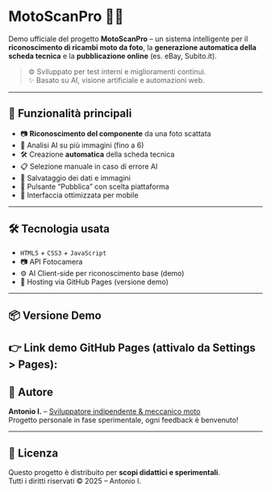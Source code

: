 # MotoScanPro 🔧📸

Demo ufficiale del progetto **MotoScanPro** – un sistema intelligente per il **riconoscimento di ricambi moto da foto**, la **generazione automatica della scheda tecnica** e la **pubblicazione online** (es. eBay, Subito.it).

> ⚙️ Sviluppato per test interni e miglioramenti continui.  
> ✨ Basato su AI, visione artificiale e automazioni web.

---

## 🚀 Funzionalità principali

- 📷 **Riconoscimento del componente** da una foto scattata
- 🧠 Analisi AI su più immagini (fino a 6)
- 🛠 Creazione **automatica** della scheda tecnica
- 📋 Selezione manuale in caso di errore AI
- 💾 Salvataggio dei dati e immagini
- 🛒 Pulsante “Pubblica” con scelta piattaforma
- 📲 Interfaccia ottimizzata per mobile

---

## 🛠 Tecnologia usata

- `HTML5` + `CSS3` + `JavaScript`
- 📷 API Fotocamera
- ⚙️ AI Client-side per riconoscimento base (demo)
- 🧪 Hosting via GitHub Pages (versione demo)

---

## 📦 Versione Demo

👉 **Link demo GitHub Pages** (attivalo da Settings > Pages):
---

## 👤 Autore

**Antonio I.** – [Sviluppatore indipendente & meccanico moto](mailto:esempio@email.it)  
Progetto personale in fase sperimentale, ogni feedback è benvenuto!

---

## 📄 Licenza

Questo progetto è distribuito per **scopi didattici e sperimentali**.  
Tutti i diritti riservati © 2025 – Antonio I.
